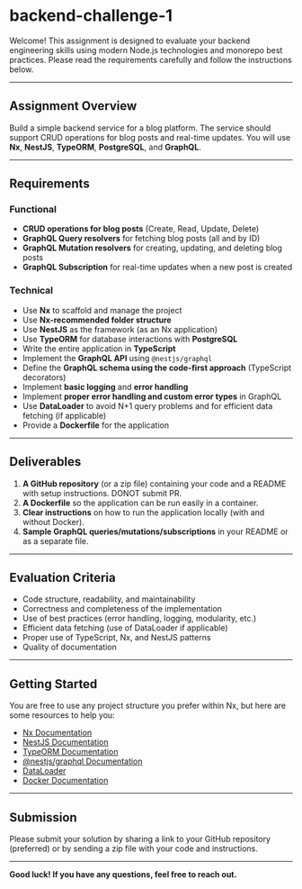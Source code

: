 # backend-challenge-1

Welcome! This assignment is designed to evaluate your backend engineering skills using modern Node.js technologies and monorepo best practices. Please read the requirements carefully and follow the instructions below.

---

## Assignment Overview

Build a simple backend service for a blog platform. The service should support CRUD operations for blog posts and real-time updates. You will use **Nx**, **NestJS**, **TypeORM**, **PostgreSQL**, and **GraphQL**.

---

## Requirements

### Functional

- **CRUD operations for blog posts** (Create, Read, Update, Delete)
- **GraphQL Query resolvers** for fetching blog posts (all and by ID)
- **GraphQL Mutation resolvers** for creating, updating, and deleting blog posts
- **GraphQL Subscription** for real-time updates when a new post is created

### Technical

- Use **Nx** to scaffold and manage the project
- Use **Nx-recommended folder structure**
- Use **NestJS** as the framework (as an Nx application)
- Use **TypeORM** for database interactions with **PostgreSQL**
- Write the entire application in **TypeScript**
- Implement the **GraphQL API** using `@nestjs/graphql`
- Define the **GraphQL schema using the code-first approach** (TypeScript decorators)
- Implement **basic logging** and **error handling**
- Implement **proper error handling and custom error types** in GraphQL
- Use **DataLoader** to avoid N+1 query problems and for efficient data fetching (if applicable)
- Provide a **Dockerfile** for the application

---

## Deliverables

1. **A GitHub repository** (or a zip file) containing your code and a README with setup instructions. DONOT submit PR.
2. **A Dockerfile** so the application can be run easily in a container.
3. **Clear instructions** on how to run the application locally (with and without Docker).
4. **Sample GraphQL queries/mutations/subscriptions** in your README or as a separate file.

---

## Evaluation Criteria

- Code structure, readability, and maintainability
- Correctness and completeness of the implementation
- Use of best practices (error handling, logging, modularity, etc.)
- Efficient data fetching (use of DataLoader if applicable)
- Proper use of TypeScript, Nx, and NestJS patterns
- Quality of documentation

---

## Getting Started

You are free to use any project structure you prefer within Nx, but here are some resources to help you:

- [Nx Documentation](https://nx.dev/)
- [NestJS Documentation](https://docs.nestjs.com/)
- [TypeORM Documentation](https://typeorm.io/)
- [@nestjs/graphql Documentation](https://docs.nestjs.com/graphql/quick-start)
- [DataLoader](https://github.com/graphql/dataloader)
- [Docker Documentation](https://docs.docker.com/)

---

## Submission

Please submit your solution by sharing a link to your GitHub repository (preferred) or by sending a zip file with your code and instructions.

---

**Good luck! If you have any questions, feel free to reach out.**
